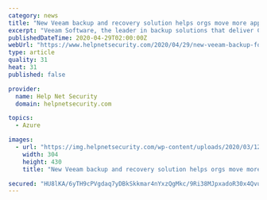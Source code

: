 ```yaml
---
category: news
title: "New Veeam backup and recovery solution helps orgs move more apps and data to Azure"
excerpt: "Veeam Software, the leader in backup solutions that deliver Cloud Data Management, announced the general availability of NEW Veeam Backup for Microsoft Azure, an enterprise-ready cloud backup and ..."
publishedDateTime: 2020-04-29T02:00:00Z
webUrl: "https://www.helpnetsecurity.com/2020/04/29/new-veeam-backup-for-microsoft-azure/"
type: article
quality: 31
heat: 31
published: false

provider:
  name: Help Net Security
  domain: helpnetsecurity.com

topics:
  - Azure

images:
  - url: "https://img.helpnetsecurity.com/wp-content/uploads/2020/03/12085321/insecure-rsac2020.jpg"
    width: 304
    height: 430
    title: "New Veeam backup and recovery solution helps orgs move more apps and data to Azure"

secured: "HU8lKA/6yTH9cPVgdaq7yDBkSkkmar4nYxzQgMkc/9Ri38MJpxadoR30x4QvuybrxoQa+N/OCxpsFwCZfOOwfurgswXqJunpP4lTahBVO1An2kLlFuOc8qECjyyDBCaH8/7EtgJMtRYn72E2QnR3YsD5Ifm0IwVnNSKIQBmW8G/RmKB8roBY9P/ZPLs6dpr3ZqnpNM7AGYr3ssN7jSrjgcDg72698GUdzF0j4v/jFl2urITjFOqSoN3ESjTFBD7zBkO42ri1MCitIgx8NDvPsaHV/56xD5rp2vGS+nIvColIbSkAIdUIOTUcF3wcdLb7;N5aUhUh1t+sQ1ZVyOm5OTw=="
---
```


